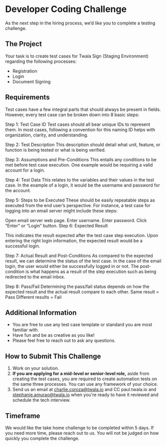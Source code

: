 # Developer Coding Challenge
As the next step in the hiring process, we’d like you to complete a testing challenge.

## The Project

Your task is to create test cases for Twala Sign (Staging Environment) regarding the following processes:

* Registration
* Login
* Document Signing

## Requirements

Test cases have a few integral parts that should always be present in fields. However, every test case can be broken down into 8 basic steps:

Step 1: Test Case ID
Test cases should all bear unique IDs to represent them. In most cases, following a convention for this naming ID helps with organization, clarity, and understanding.

Step 2: Test Description
This description should detail what unit, feature, or function is being tested or what is being verified.

Step 3: Assumptions and Pre-Conditions
This entails any conditions to be met before test case execution. One example would be requiring a valid account for a login.

Step 4: Test Data
This relates to the variables and their values in the test case. In the example of a login, it would be the username and password for the account.

Step 5: Steps to be Executed
These should be easily repeatable steps as executed from the end user’s perspective. For instance, a test case for logging into an email server might include these steps:

Open email server web page.
Enter username.
Enter password.
Click “Enter” or “Login” button.
Step 6: Expected Result

This indicates the result expected after the test case step execution. Upon entering the right login information, the expected result would be a successful login.

Step 7: Actual Result and Post-Conditions
As compared to the expected result, we can determine the status of the test case. In the case of the email login, the user would either be successfully logged in or not. The post-condition is what happens as a result of the step execution such as being redirected to the email inbox.

Step 8: Pass/Fail
Determining the pass/fail status depends on how the expected result and the actual result compare to each other.
Same result = Pass
Different results = Fail

## Additional Information
* You are free to use any test case template or standard you are most familiar with.
* Have fun and be as creative as you like!
* Please feel free to reach out to ask any questions.

## How to Submit This Challenge
1. Work on your solution.
2. **If you are applying for a mid-level or senior-level role,** aside from creating the test cases, you are required to create automation tests on the same three processes. You can use any framework of your choice.
3. Send us an email at charlie.coroza@twala.io and CC paul.twala.io and stephanie.amurao@twala.io when you're ready to have it reviewed and schedule the tech interview.

## Timeframe

We would like the take home challenge to be completed within 5 days. If you need more time, please reach out to us. You will not be judged on how quickly you complete the challenge.
